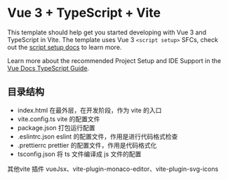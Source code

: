 # Vue 3 + TypeScript + Vite

This template should help get you started developing with Vue 3 and TypeScript in Vite. The template uses Vue 3 `<script setup>` SFCs, check out the [script setup docs](https://v3.vuejs.org/api/sfc-script-setup.html#sfc-script-setup) to learn more.

Learn more about the recommended Project Setup and IDE Support in the [Vue Docs TypeScript Guide](https://vuejs.org/guide/typescript/overview.html#project-setup).

## 目录结构

- index.html                在最外层，在开发阶段，作为 vite 的入口
- vite.config.ts            vite 的配置文件
- package.json              打包运行配置
- .eslintrc.json            eslint 的配置文件，作用是进行代码格式检查
- .prettierrc               prettier 的配置文件，作用是代码格式化
- tsconfig.json             将 ts 文件编译成 js 文件的配置

其他vite 插件 vueJsx、vite-plugin-monaco-editor、vite-plugin-svg-icons
